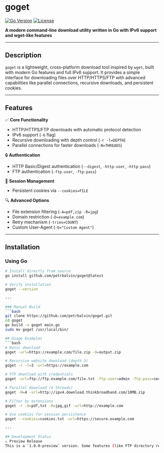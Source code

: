 # goget

[![Go Version](https://img.shields.io/badge/Go-1.20+-blue)](https://go.dev)
[![License](https://img.shields.io/badge/License-BSD_3--Clause-green)](LICENSE)

**A modern command-line download utility written in Go with IPv6 support and wget-like features**

---

## Description
`goget` is a lightweight, cross-platform download tool inspired by `wget`, built with modern Go features and full IPv6 support. It provides a simple interface for downloading files over HTTP/HTTPS/FTP with advanced capabilities like parallel connections, recursive downloads, and persistent cookies.

---

## Features
✅ **Core Functionality**
- HTTP/HTTPS/FTP downloads with automatic protocol detection
- IPv6 support (`-6` flag)
- Recursive downloading with depth control (`-r -l=DEPTH`)
- Parallel connections for faster downloads (`-N=THREADS`)

🔒 **Authentication**
- HTTP Basic/Digest authentication (`--digest`, `-http-user`, `-http-pass`)
- FTP authentication (`-ftp-user`, `-ftp-pass`)

🍪 **Session Management**
- Persistent cookies via `--cookies=FILE`

🔍 **Advanced Options**
- File extension filtering (`-A=pdf,zip -R=jpg`)
- Domain restriction (`-D=example.com`)
- Retry mechanism (`-tries=COUNT`)
- Custom User-Agent (`-U="Custom Agent"`)

---

## Installation
### Using Go
```bash
# Install directly from source
go install github.com/petrbalvin/goget@latest

# Verify installation
goget --version

---

### Manual Build
```bash
git clone https://github.com/petrbalvin/goget.git
cd goget
go build -o goget main.go
sudo mv goget /usr/local/bin/

## Usage Examples
```bash
# Basic download
goget -url=https://example.com/file.zip -O=output.zip

# Recursive website download (depth 3)
goget -r -l=3 -url=https://example.com

# FTP download with credentials
goget -url=ftp://ftp.example.com/file.txt -ftp-user=admin -ftp-pass=secret

# Parallel download (4 threads)
goget -N=4 -url=http://ipv4.download.thinkbroadband.com/10MB.zip

# Filter by extensions
goget -r -A=pdf,txt -R=jpg,gif -url=http://example.com

# Use cookies for session persistence
goget --cookies=cookies.txt -url=https://secure.example.com

---

## Development Status
⚠️ Preview Release
This is a `1.0.0-preview` version. Some features (like FTP directory recursion) may still be under development. Contributions are welcome!
